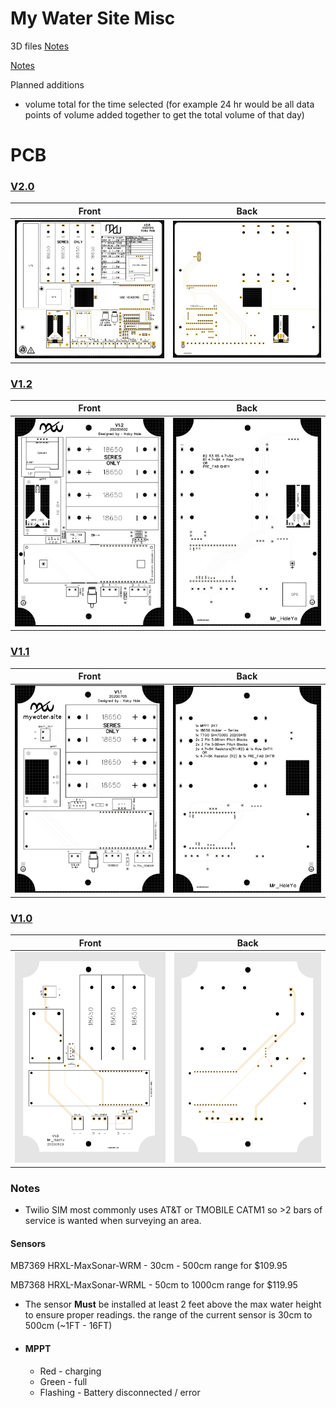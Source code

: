 # My Water Site Misc

3D files [Notes](3D_models/README.md)

[Notes](#Notes)

Planned additions
- volume total for the time selected (for example 24 hr would be all data points of volume added together to get the total volume of that day)

# PCB

### [V2.0](https://github.com/Mr-HaleYa/MyWater_Misc/tree/master/PCB#v20)

Front             |  Back
:-------------------------:|:-------------------------:
![](PCB/V2.0/front.png)  |  ![](PCB/V2.0/back.png)

### [V1.2](https://github.com/Mr-HaleYa/MyWater_Misc/tree/master/PCB#v12)

Front             |  Back
:-------------------------:|:-------------------------:
![](PCB/V1.2/front.png)  |  ![](PCB/V1.2/back.png)

### [V1.1](https://github.com/Mr-HaleYa/MyWater_Misc/tree/master/PCB#v11)

Front             |  Back
:-------------------------:|:-------------------------:
![](PCB/V1.1/front.png)  |  ![](PCB/V1.1/back.png)

### [V1.0](https://github.com/Mr-HaleYa/MyWater_Misc/tree/master/PCB#v10)

Front             |  Back
:-------------------------:|:-------------------------:
![](PCB/V1.0/front.png)  |  ![](PCB/V1.0/back.png)


### Notes

- Twilio SIM most commonly uses AT&T or TMOBILE CATM1 so >2 bars of service is wanted when surveying an area.

#### Sensors

MB7369 HRXL-MaxSonar-WRM - 30cm - 500cm range for $109.95

MB7368 HRXL-MaxSonar-WRML - 50cm to 1000cm range for $119.95


- The sensor __Must__ be installed at least 2 feet above the max water height to ensure proper readings. the range of the current sensor is 30cm to 500cm (~1FT - 16FT)

- #### MPPT
  - Red - charging
  - Green - full
  - Flashing - Battery disconnected / error
